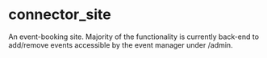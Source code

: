 # connector_site
An event-booking site. Majority of the functionality is currently back-end to add/remove events accessible by the event manager under /admin.

